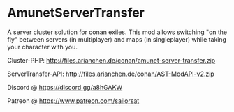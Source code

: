 # AmunetServerTransfer
A server cluster solution for conan exiles.
This mod allows switching "on the fly" between servers (in multiplayer) and maps (in singleplayer) while taking your character with you.

Cluster-PHP: http://files.arianchen.de/conan/amunet-server-transfer.zip

ServerTransfer-API: http://files.arianchen.de/conan/AST-ModAPI-v2.zip


Discord @ https://discord.gg/a8hGAKW

Patreon @ https://www.patreon.com/sailorsat
